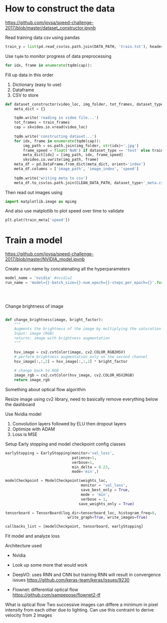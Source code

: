 # How to construct the data
https://github.com/jovsa/speed-challenge-2017/blob/master/dataset_constructor.ipynb

Read training data csv using pandas

```python
train_y = list(pd.read_csv(os.path.join(DATA_PATH, 'train.txt'), header=None, squeeze=True))

```

Use ```tqdm``` to monitor progress of data preprocessing

```python
for idx, frame in enumerate(tqdm(cap)):    

```

Fill up data in this order
1. Dictionary (easy to use)
2. Dataframe
3. CSV to store


```python
def dataset_constructor(video_loc, img_folder, tot_frames, dataset_type):
    meta_dict = {}

    tqdm.write('reading in video file...')
    tot_frames = train_frames
    cap = skvideo.io.vread(video_loc)
     
    tqdm.write('constructing dataset...')
    for idx, frame in enumerate(tqdm(cap)):    
        img_path = os.path.join(img_folder, str(idx)+'.jpg')
        frame_speed = float('NaN') if dataset_type == 'test' else train_y[idx]
        meta_dict[idx] = [img_path, idx, frame_speed]
        skvideo.io.vwrite(img_path, frame)
    meta_df = pd.DataFrame.from_dict(meta_dict, orient='index')
    meta_df.columns = ['image_path', 'image_index', 'speed']
    
    tqdm.write('writing meta to csv')
    meta_df.to_csv(os.path.join(CLEAN_DATA_PATH, dataset_type+'_meta.csv'), index=False)

```

Then read out images using

```python
import matplotlib.image as mpimg
```

And also use matplotlib to plot speed over time to validate

```python
plt.plot(train_meta['speed'])
```


# Train a model
https://github.com/jovsa/speed-challenge-2017/blob/master/NVIDIA_model.ipynb

Create a run name by concatenating all the hyperparameters

```python
model_name = 'nvidia' #nvidia2
run_name = 'model={}-batch_size={}-num_epoch={}-steps_per_epoch={}'.format(model_name,
                                                                          batch_size,
                                                                          num_epochs,
                                                                          steps_per_epoch)

```

Change brightness of image 

```python

def change_brightness(image, bright_factor):
    """
    Augments the brightness of the image by multiplying the saturation by a uniform random variable
    Input: image (RGB)
    returns: image with brightness augmentation
    """
    
    hsv_image = cv2.cvtColor(image, cv2.COLOR_RGB2HSV)
    # perform brightness augmentation only on the second channel
    hsv_image[:,:,2] = hsv_image[:,:,2] * bright_factor
    
    # change back to RGB
    image_rgb = cv2.cvtColor(hsv_image, cv2.COLOR_HSV2RGB)
    return image_rgb
```

Something about optical flow algorithm

Resize image using cv2 library, need to basically remove everything below the dashboard

Use Nvidia model
1. Convolution layers followed by ELU then dropout layers
2. Optimize with ADAM
3. Loss is MSE

Setup Early stopping and model checkpoint config classes

```python
earlyStopping = EarlyStopping(monitor='val_loss', 
                              patience=1, 
                              verbose=1, 
                              min_delta = 0.23,
                              mode='min',)

modelCheckpoint = ModelCheckpoint(weights_loc, 
                                  monitor = 'val_loss', 
                                  save_best_only = True, 
                                  mode = 'min', 
                                  verbose = 1,
                                 save_weights_only = True)

tensorboard = TensorBoard(log_dir=tensorboard_loc, histogram_freq=0,
                            write_graph=True, write_images=True)

callbacks_list = [modelCheckpoint, tensorboard, earlyStopping]

```

Fit model and analyze loss 

Architecture used
* Nvidia
* Look up some more that would work

* DeepVO: uses RNN and CNN but training RNN will result in convergence issues https://github.com/keras-team/keras/issues/9230
* Flownet: differential optical flow https://github.com/sampepose/flownet2-tf

What is optical flow
Two successive images can differe a minimum in pixel intensity from each other due to lighting. Can use this contraint to derive velocity from 2 images